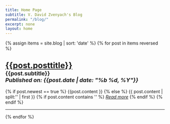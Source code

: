 ```yaml
---
title: Home Page
subtitle: V. David Zvenyach's Blog
permalink: "/blog/"
excerpt: none
layout: home
---
```

{% assign items = site.blog | sort: 'date' %}
{% for post in items reversed %}
<h2 class="text-center"><a href="{{post.url}}"><big>{{post.posttitle}}</big></a><br><small>{{post.subtitle}}<br><em>Published on: {{post.date | date: "%b %d, %Y"}}</em></small></h2>
{% if post.newest == true %}
{{post.content }}
{% else %}
{{ post.content | split:'<!--break-->' | first }}
{% if post.content contains '<!--break-->' %}
<em class="pull-right"><a href="{{ post.url }}">Read more</a></em>
{% endif %}
{% endif %}
<hr>
{% endfor %}
